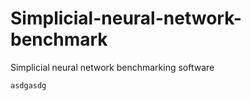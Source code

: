 # Simplicial-neural-network-benchmark
Simplicial neural network benchmarking software

```
asdgasdg
```
